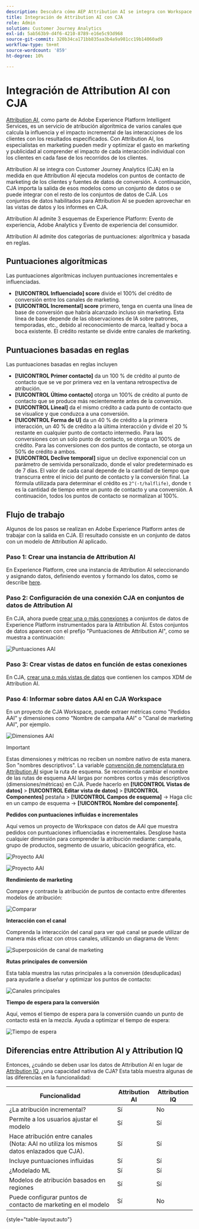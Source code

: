 ```yaml
---
description: Descubra cómo AEP Attribution AI se integra con Workspace en CJA.
title: Integración de Attribution AI con CJA
role: Admin
solution: Customer Journey Analytics
exl-id: 5ab563b9-d4f6-4210-8789-e16e5c93d968
source-git-commit: 320b34ca171bb835aa3b4a9a981cc19b14060ad9
workflow-type: tm+mt
source-wordcount: '859'
ht-degree: 10%

---
```


# Integración de Attribution AI con CJA

[Attribution AI](https://experienceleague.adobe.com/docs/experience-platform/intelligent-services/attribution-ai/overview.html?lang=en), como parte de Adobe Experience Platform Intelligent Services, es un servicio de atribución algorítmica de varios canales que calcula la influencia y el impacto incremental de las interacciones de los clientes con los resultados especificados. Con Attribution AI, los especialistas en marketing pueden medir y optimizar el gasto en marketing y publicidad al comprender el impacto de cada interacción individual con los clientes en cada fase de los recorridos de los clientes.

Attribution AI se integra con Customer Journey Analytics (CJA) en la medida en que Attribution AI ejecuta modelos con puntos de contacto de marketing de los clientes y fuentes de datos de conversión. A continuación, CJA importa la salida de esos modelos como un conjunto de datos o se puede integrar con el resto de los conjuntos de datos de CJA. Los conjuntos de datos habilitados para Attribution AI se pueden aprovechar en las vistas de datos y los informes en CJA.

Attribution AI admite 3 esquemas de Experience Platform: Evento de experiencia, Adobe Analytics y Evento de experiencia del consumidor.

Attribution AI admite dos categorías de puntuaciones: algorítmica y basada en reglas.

## Puntuaciones algorítmicas

Las puntuaciones algorítmicas incluyen puntuaciones incrementales e influenciadas.

* **[!UICONTROL Influenciado] score** divide el 100% del crédito de conversión entre los canales de marketing.
* **[!UICONTROL Incremental] score** primero, tenga en cuenta una línea de base de conversión que habría alcanzado incluso sin marketing. Esta línea de base depende de las observaciones de IA sobre patrones, temporadas, etc., debido al reconocimiento de marca, lealtad y boca a boca existente. El crédito restante se divide entre canales de marketing.

## Puntuaciones basadas en reglas

Las puntuaciones basadas en reglas incluyen

* **[!UICONTROL Primer contacto]** da un 100 % de crédito al punto de contacto que se ve por primera vez en la ventana retrospectiva de atribución.
* **[!UICONTROL Último contacto]** otorga un 100% de crédito al punto de contacto que se produce más recientemente antes de la conversión.
* **[!UICONTROL Lineal]** da el mismo crédito a cada punto de contacto que se visualice y que conduzca a una conversión.
* **[!UICONTROL Forma de U]** da un 40 % de crédito a la primera interacción, un 40 % de crédito a la última interacción y divide el 20 % restante en cualquier punto de contacto intermedio. Para las conversiones con un solo punto de contacto, se otorga un 100% de crédito. Para las conversiones con dos puntos de contacto, se otorga un 50% de crédito a ambos.
* **[!UICONTROL Declive temporal]** sigue un declive exponencial con un parámetro de semivida personalizado, donde el valor predeterminado es de 7 días. El valor de cada canal depende de la cantidad de tiempo que transcurra entre el inicio del punto de contacto y la conversión final. La fórmula utilizada para determinar el crédito es `2^(-t/halflife)`, donde `t` es la cantidad de tiempo entre un punto de contacto y una conversión. A continuación, todos los puntos de contacto se normalizan al 100%.

## Flujo de trabajo

Algunos de los pasos se realizan en Adobe Experience Platform antes de trabajar con la salida en CJA. El resultado consiste en un conjunto de datos con un modelo de Attribution AI aplicado.

### Paso 1: Crear una instancia de Attribution AI

En Experience Platform, cree una instancia de Attribution AI seleccionando y asignando datos, definiendo eventos y formando los datos, como se describe [here](https://experienceleague.adobe.com/docs/experience-platform/intelligent-services/attribution-ai/user-guide.html).

### Paso 2: Configuración de una conexión CJA en conjuntos de datos de Attribution AI

En CJA, ahora puede [crear una o más conexiones](/help/connections/create-connection.md) a conjuntos de datos de Experience Platform instrumentados para la Attribution AI. Estos conjuntos de datos aparecen con el prefijo &quot;Puntuaciones de Attribution AI&quot;, como se muestra a continuación:

![Puntuaciones AAI](assets/aai-scores.png)

### Paso 3: Crear vistas de datos en función de estas conexiones

En CJA, [crear una o más vistas de datos](/help/data-views/create-dataview.md) que contienen los campos XDM de Attribution AI.

### Paso 4: Informar sobre datos AAI en CJA Workspace

En un proyecto de CJA Workspace, puede extraer métricas como &quot;Pedidos AAI&quot; y dimensiones como &quot;Nombre de campaña AAI&quot; o &quot;Canal de marketing AAI&quot;, por ejemplo.

![Dimensiones AAI](assets/aai-dims.png)

>[!IMPORTANT]
>
>Estas dimensiones y métricas no reciben un nombre nativo de esta manera. Son &quot;nombres descriptivos&quot;. La variable [convención de nomenclatura en Attribution AI](https://experienceleague.adobe.com/docs/experience-platform/intelligent-services/attribution-ai/input-output.html?lang=en#attribution-ai-output-data) sigue la ruta de esquema. Se recomienda cambiar el nombre de las rutas de esquema AAI largas por nombres cortos y más descriptivos (dimensiones/métricas) en CJA. Puede hacerlo en **[!UICONTROL Vistas de datos]** > **[!UICONTROL Editar vista de datos]** > **[!UICONTROL Componentes]** pestaña > **[!UICONTROL Campos de esquema]** -> Haga clic en un campo de esquema -> **[!UICONTROL Nombre del componente]**.


**Pedidos con puntuaciones influidas e incrementales**

Aquí vemos un proyecto de Workspace con datos de AAI que muestra pedidos con puntuaciones influenciadas e incrementales. Desglose hasta cualquier dimensión para comprender la atribución mediante: campaña, grupo de productos, segmento de usuario, ubicación geográfica, etc.

![Proyecto AAI](assets/aai-project.png)

![Proyecto AAI](assets/aai-project2.png)

**Rendimiento de marketing**

Compare y contraste la atribución de puntos de contacto entre diferentes modelos de atribución:

![Comparar](assets/compare.png)

**Interacción con el canal**

Comprenda la interacción del canal para ver qué canal se puede utilizar de manera más eficaz con otros canales, utilizando un diagrama de Venn:

![Superposición de canal de marketing](assets/mc-overlap.png)

**Rutas principales de conversión**

Esta tabla muestra las rutas principales a la conversión (desduplicadas) para ayudarle a diseñar y optimizar los puntos de contacto:

![Canales principales](assets/top-channels.png)

**Tiempo de espera para la conversión**

Aquí, vemos el tiempo de espera para la conversión cuando un punto de contacto está en la mezcla. Ayuda a optimizar el tiempo de espera:

![Tiempo de espera](assets/lead-time.png)

## Diferencias entre Attribution AI y Attribution IQ

Entonces, ¿cuándo se deben usar los datos de Attribution AI en lugar de [Attribution IQ](/help/analysis-workspace/attribution/overview.md), ¿una capacidad nativa de CJA? Esta tabla muestra algunas de las diferencias en la funcionalidad:

| Funcionalidad | Attribution AI | Attribution IQ |
| --- | --- | --- |
| ¿La atribución incremental? | Sí | No |
| Permite a los usuarios ajustar el modelo | Sí | Sí |
| Hace atribución entre canales (Nota: AAI no utiliza los mismos datos enlazados que CJA). | Sí | Sí |
| Incluye puntuaciones influidas | Sí | Sí |
| ¿Modelado ML | Sí | Sí |
| Modelos de atribución basados en regiones | Sí | Sí |
| Puede configurar puntos de contacto de marketing en el modelo | Sí | No |

{style=&quot;table-layout:auto&quot;}
